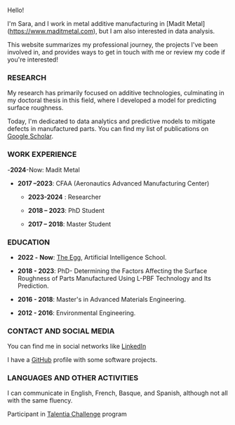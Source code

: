 Hello!

I'm Sara, and I work in metal additive manufacturing in [Madit Metal] (https://www.maditmetal.com), but I am also interested in data analysis.

This website summarizes my professional journey, the projects I've been involved in, and provides ways to get in touch with me or review my code if you're interested!

### RESEARCH
My research has primarily focused on additive technologies, culminating in my doctoral thesis in this field, where I developed a model for predicting surface roughness.

Today, I'm dedicated to data analytics and predictive models to mitigate defects in manufactured parts. You can find my list of publications on [Google Scholar](https://scholar.google.com/citations?hl=en&user=sMQHtnoAAAAJ).


### WORK EXPERIENCE
-**2024**-Now: Madit Metal
-  **2017 –2023**: CFAA (Aeronautics Advanced Manufacturing Center)

    - **2023-2024** : Researcher

    - **2018 – 2023**: PhD Student

    - **2017 – 2018**: Master Student

### EDUCATION 

- **2022 -** __Now__: [The Egg](https://plataforma.theegg.ai/profile/SSendi-4254/), Artificial Intelligence School.

- **2018 - 2023**: PhD- Determining the Factors Affecting the Surface Roughness of Parts Manufactured Using L-PBF Technology and Its Prediction.

- **2016 - 2018**: Master's in Advanced Materials Engineering.

- **2012 - 2016**: Environmental Engineering.


### CONTACT AND SOCIAL MEDIA

You can find me in social networks like [LinkedIn](https://www.linkedin.com/in/sara-sendino-mouliet/)

I have a [GitHub](https://github.com/SaraSendi) profile with some software projects.


### LANGUAGES AND OTHER ACTIVITIES
I can communicate in English, French, Basque, and Spanish, although not all with the same fluency.

Participant in [Talentia Challenge](https://www.bizkaiatalent.eus/en/comienza-programa-talentia-challenge/) program 
